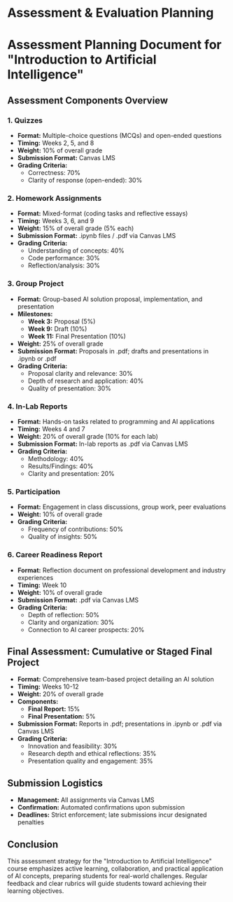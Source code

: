 Assessment & Evaluation Planning
================================

# Assessment Planning Document for "Introduction to Artificial Intelligence"

## Assessment Components Overview

### 1. Quizzes
- **Format:** Multiple-choice questions (MCQs) and open-ended questions  
- **Timing:** Weeks 2, 5, and 8  
- **Weight:** 10% of overall grade  
- **Submission Format:** Canvas LMS  
- **Grading Criteria:**  
  - Correctness: 70%  
  - Clarity of response (open-ended): 30%  

### 2. Homework Assignments
- **Format:** Mixed-format (coding tasks and reflective essays)  
- **Timing:** Weeks 3, 6, and 9  
- **Weight:** 15% of overall grade (5% each)  
- **Submission Format:** .ipynb files / .pdf via Canvas LMS  
- **Grading Criteria:**  
  - Understanding of concepts: 40%  
  - Code performance: 30%  
  - Reflection/analysis: 30%  

### 3. Group Project
- **Format:** Group-based AI solution proposal, implementation, and presentation  
- **Milestones:**  
  - **Week 3:** Proposal (5%)  
  - **Week 9:** Draft (10%)  
  - **Week 11:** Final Presentation (10%)  
- **Weight:** 25% of overall grade  
- **Submission Format:** Proposals in .pdf; drafts and presentations in .ipynb or .pdf  
- **Grading Criteria:**  
  - Proposal clarity and relevance: 30%  
  - Depth of research and application: 40%  
  - Quality of presentation: 30%  

### 4. In-Lab Reports
- **Format:** Hands-on tasks related to programming and AI applications  
- **Timing:** Weeks 4 and 7  
- **Weight:** 20% of overall grade (10% for each lab)  
- **Submission Format:** In-lab reports as .pdf via Canvas LMS  
- **Grading Criteria:**  
  - Methodology: 40%  
  - Results/Findings: 40%  
  - Clarity and presentation: 20%  

### 5. Participation
- **Format:** Engagement in class discussions, group work, peer evaluations  
- **Weight:** 10% of overall grade  
- **Grading Criteria:**  
  - Frequency of contributions: 50%  
  - Quality of insights: 50%  

### 6. Career Readiness Report
- **Format:** Reflection document on professional development and industry experiences  
- **Timing:** Week 10  
- **Weight:** 10% of overall grade  
- **Submission Format:** .pdf via Canvas LMS  
- **Grading Criteria:**  
  - Depth of reflection: 50%  
  - Clarity and organization: 30%  
  - Connection to AI career prospects: 20%  

## Final Assessment: Cumulative or Staged Final Project
- **Format:** Comprehensive team-based project detailing an AI solution  
- **Timing:** Weeks 10-12  
- **Weight:** 20% of overall grade  
- **Components:**  
  - **Final Report:** 15%  
  - **Final Presentation:** 5%  
- **Submission Format:** Reports in .pdf; presentations in .ipynb or .pdf via Canvas LMS  
- **Grading Criteria:**  
  - Innovation and feasibility: 30%  
  - Research depth and ethical reflections: 35%  
  - Presentation quality and engagement: 35%  

## Submission Logistics
- **Management:** All assignments via Canvas LMS  
- **Confirmation:** Automated confirmations upon submission  
- **Deadlines:** Strict enforcement; late submissions incur designated penalties  

## Conclusion
This assessment strategy for the "Introduction to Artificial Intelligence" course emphasizes active learning, collaboration, and practical application of AI concepts, preparing students for real-world challenges. Regular feedback and clear rubrics will guide students toward achieving their learning objectives.